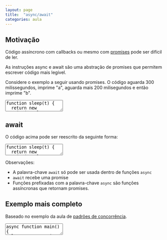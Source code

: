 ```yaml
---
layout: page
title:  "async/await"
categories: aula
---
```


## Motivação

Código assíncrono com callbacks ou mesmo com [promises](aula17-promises) pode ser difícil de ler.

As instruções async e await são uma abstração de promises que permitem escrever código mais legível.

Considere o exemplo a seguir usando promises. O código aguarda 300 milissegundos, imprime "a", aguarda mais 200 milisegundos e então imprime "b".

<textarea class="code">
function sleep(t) {
  return new Promise(resolve => setTimeout(resolve, t));
}

function imprimeAB() {
  return sleep(300)
    .then(() => console.log("a"))
    .then(sleep(200))
    .then(() => console.log("b"))
}

imprimeAB();
</textarea>

## await

O código acima pode ser reescrito da seguinte forma:

<textarea class="code">
function sleep(t) {
  return new Promise(resolve => setTimeout(resolve, t));
}

async function imprimeAB() {
  await sleep(300);
  console.log("a");
  await sleep(200);
  console.log("b");
}

imprimeAB();
</textarea>

Observações:

- A palavra-chave `await` só pode ser usada dentro de funções `async`
- `await` recebe uma promise
- Funções prefixadas com a palavra-chave `async` são funções assíncronas que retornam promises.

## Exemplo mais completo

Baseado no exemplo da aula de [padrões de concorrência](aula16-concorrencia-padroes).

<textarea class="code">
async function main() {
  let users = await $.get('http://jsonplaceholder.typicode.com/users?username=Delphine')
  let id = users[0].id;
  let albums = await $.get('http://jsonplaceholder.typicode.com/albums?userId=' + id);
  return albums.map(a => a.title);
}

main().then(albums => console.log(albums));
</textarea>